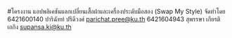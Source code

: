 #โครงงาน แอปพลิเคชันแลกเปลี่ยนเสื้อผ้าและเครื่องประดับมือสอง (Swap My Style)
จัดทำโดย
6421600140 ปาริฉัทท์ ปรีดีวงศ์ parichat.pree@ku.th
6421604943 สุพรรษา เกียรติเถกิง supansa.ki@ku.th
